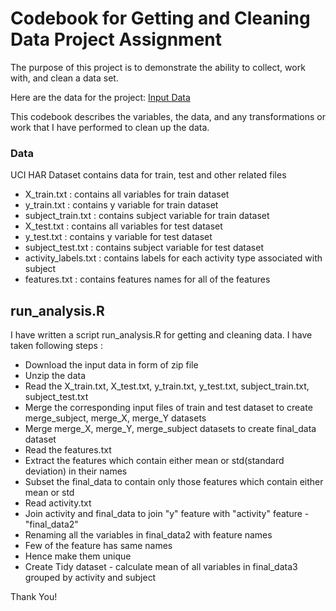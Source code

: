 # Codebook for Getting and Cleaning Data Project Assignment

The purpose of this project is to demonstrate the ability to collect, work with, and clean a data set.

Here are the data for the project: 
[Input Data](https://d396qusza40orc.cloudfront.net/getdata%2Fprojectfiles%2FUCI%20HAR%20Dataset.zip)

This codebook describes the variables, the data, and any transformations or work that I have performed to clean up the data.

### Data
UCI HAR Dataset contains data for train, test and other related files
* X_train.txt : contains all variables for train dataset
* y_train.txt : contains y variable for train dataset
* subject_train.txt : contains subject variable for train dataset
* X_test.txt : contains all variables for test dataset
* y_test.txt : contains y variable for test dataset
* subject_test.txt : contains subject variable for test dataset
* activity_labels.txt : contains labels for each activity type associated with subject
* features.txt : contains features names for all of the features

## run_analysis.R
I have written a script run_analysis.R for getting and cleaning data. I have taken following steps :
* Download the input data in form of zip file
* Unzip the data
* Read the X_train.txt, X_test.txt, y_train.txt, y_test.txt, subject_train.txt, subject_test.txt
* Merge the corresponding input files of train and test dataset to create merge_subject, merge_X, merge_Y datasets
* Merge merge_X, merge_Y, merge_subject datasets to create final_data dataset
* Read the features.txt
* Extract the features which contain either mean or std(standard deviation) in their names
* Subset the final_data to contain only those features which contain either mean or std
* Read activity.txt
* Join activity and final_data to join  "y" feature with "activity" feature - "final_data2"
* Renaming all the variables in final_data2 with feature names
* Few of the feature has same names
* Hence make them unique
* Create Tidy dataset - calculate mean of all variables in final_data3 grouped by activity and subject

Thank You!
